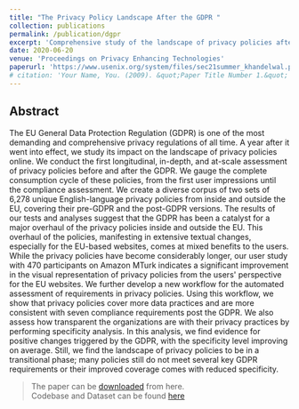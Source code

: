 ```yaml
---
title: "The Privacy Policy Landscape After the GDPR "
collection: publications
permalink: /publication/dgpr
excerpt: 'Comprehensive study of the landscape of privacy policies after the implementation of the GDPR'
date: 2020-06-20
venue: 'Proceedings on Privacy Enhancing Technologies'
paperurl: 'https://www.usenix.org/system/files/sec21summer_khandelwal.pdf'
# citation: 'Your Name, You. (2009). &quot;Paper Title Number 1.&quot; <i>Journal 1</i>. 1(1).'
---
```


## Abstract
 The EU General Data Protection Regulation (GDPR) is one of the most demanding and comprehensive privacy regulations of all time. A year after it went into effect, we study its impact on the landscape of privacy policies online. We conduct the first longitudinal, in-depth, and at-scale assessment of privacy policies before and after the GDPR. We gauge the complete consumption cycle of these policies, from the first user impressions until the compliance assessment. We create a diverse corpus of two sets of 6,278 unique English-language privacy policies from inside and outside the EU, covering their pre-GDPR and the post-GDPR versions. The results of our tests and analyses suggest that the GDPR has been a catalyst for a major overhaul of the privacy policies inside and outside the EU. This overhaul of the policies, manifesting in extensive textual changes, especially for the EU-based websites, comes at mixed benefits to the users. While the privacy policies have become considerably longer, our user study with 470 participants on Amazon MTurk indicates a significant improvement in the visual representation of privacy policies from the users' perspective for the EU websites. We further develop a new workflow for the automated assessment of requirements in privacy policies. Using this workflow, we show that privacy policies cover more data practices and are more consistent with seven compliance requirements post the GDPR. We also assess how transparent the organizations are with their privacy practices by performing specificity analysis. In this analysis, we find evidence for positive changes triggered by the GDPR, with the specificity level improving on average. Still, we find the landscape of privacy policies to be in a transitional phase; many policies still do not meet several key GDPR requirements or their improved coverage comes with reduced specificity.

> The paper can be [downloaded](https://petsymposium.org/2020/files/papers/issue1/popets-2020-0004.pdf) from here. <br>
> Codebase and Dataset can be found [here](https://github.com/wi-pi/GDPR)